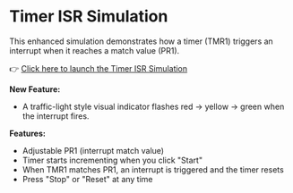 
# Timer ISR Simulation

This enhanced simulation demonstrates how a timer (TMR1) triggers an interrupt when it reaches a match value (PR1).

👉 [Click here to launch the Timer ISR Simulation](./sim/index.html)

**New Feature:**
- A traffic-light style visual indicator flashes red → yellow → green when the interrupt fires.

**Features:**

- Adjustable PR1 (interrupt match value)
- Timer starts incrementing when you click "Start"
- When TMR1 matches PR1, an interrupt is triggered and the timer resets
- Press "Stop" or "Reset" at any time
